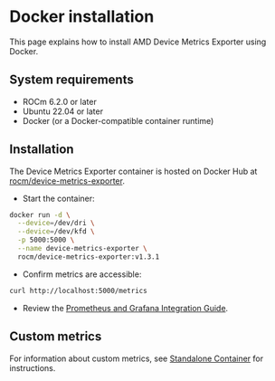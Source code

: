 # Docker installation

This page explains how to install AMD Device Metrics Exporter using Docker.

## System requirements

- ROCm 6.2.0 or later
- Ubuntu 22.04 or later
- Docker (or a Docker-compatible container runtime)

## Installation

The Device Metrics Exporter container is hosted on Docker Hub at [rocm/device-metrics-exporter](https://hub.docker.com/r/rocm/device-metrics-exporter).

- Start the container:

```bash
docker run -d \
  --device=/dev/dri \
  --device=/dev/kfd \
  -p 5000:5000 \
  --name device-metrics-exporter \
  rocm/device-metrics-exporter:v1.3.1
```

- Confirm metrics are accessible:

```bash
curl http://localhost:5000/metrics
```

- Review the [Prometheus and Grafana Integration Guide](../integrations/prometheus-grafana.md).

## Custom metrics

For information about custom metrics, see [Standalone Container](../configuration/docker.md) for instructions.

